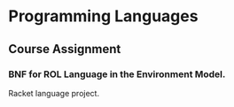 # Programming Languages 
## Course Assignment
### BNF for ROL Language in the Environment Model.
Racket language project.
